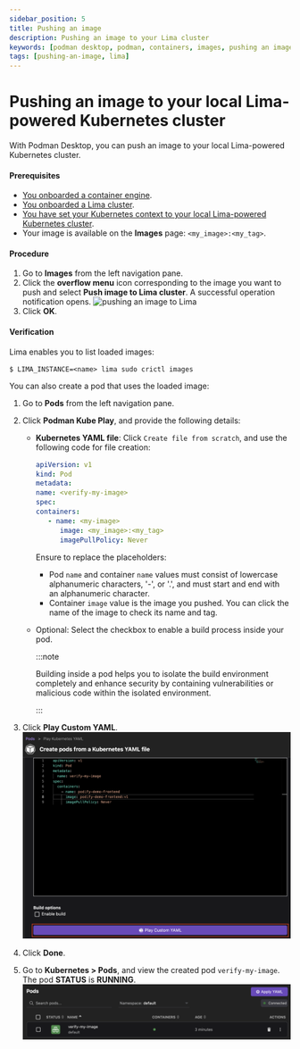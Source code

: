 ```yaml
---
sidebar_position: 5
title: Pushing an image
description: Pushing an image to your Lima cluster
keywords: [podman desktop, podman, containers, images, pushing an image, kubernetes]
tags: [pushing-an-image, lima]
---
```


# Pushing an image to your local Lima-powered Kubernetes cluster

With Podman Desktop, you can push an image to your local Lima-powered Kubernetes cluster.

#### Prerequisites

- [You onboarded a container engine](/docs/containers).
- [You onboarded a Lima cluster](/docs/lima).
- [You have set your Kubernetes context to your local Lima-powered Kubernetes cluster](/docs/kubernetes/existing-kubernetes).
- Your image is available on the **Images** page: `<my_image>:<my_tag>`.

#### Procedure

1. Go to **Images** from the left navigation pane.
1. Click the **overflow menu** icon corresponding to the image you want to push and select **Push image to Lima cluster**. A successful operation notification opens.
   ![pushing an image to Lima](img/push-image-to-lima.png)
1. Click **OK**.

#### Verification

Lima enables you to list loaded images:

```shell-session
$ LIMA_INSTANCE=<name> lima sudo crictl images
```

You can also create a pod that uses the loaded image:

1. Go to **Pods** from the left navigation pane.
1. Click **Podman Kube Play**, and provide the following details:
   - **Kubernetes YAML file**: Click `Create file from scratch`, and use the following code for file creation:

     ```yaml
     apiVersion: v1
     kind: Pod
     metadata:
     name: <verify-my-image>
     spec:
     containers:
        - name: <my-image>
           image: <my_image>:<my_tag>
           imagePullPolicy: Never
     ```

     Ensure to replace the placeholders:
     - Pod `name` and container `name` values must consist of lowercase alphanumeric characters, '-', or '.', and must start and end with an alphanumeric character.
     - Container `image` value is the image you pushed. You can click the name of the image to check its name and tag.

   - Optional: Select the checkbox to enable a build process inside your pod.

     :::note

     Building inside a pod helps you to isolate the build environment completely and enhance security by containing vulnerabilities or malicious code within the isolated environment.

     :::

1. Click **Play Custom YAML**.
   ![Play Custom YAML button](img/create-pod-from-kube-yaml.png)
1. Click **Done**.
1. Go to **Kubernetes > Pods**, and view the created pod `verify-my-image`. The pod **STATUS** is **RUNNING**.
   ![play a Kubernetes YAML](img/verify-my-image-pod-running.png)

